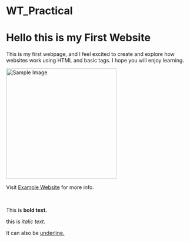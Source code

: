 # WT_Practical
<!DOCTYPE html>
<head>
<meta charset="UTF-8">
<meta name="viewport" content="width=device-width, initial-scale=1.0">
<title>First Website</title>
</head>
<body>
<body>
<h1>Hello this is my First Website</h1>
<p>This is my first webpage, and I feel excited to create and explore
   how websites work using HTML and basic tags. 
   I hope you will enjoy learning.</p>
<img src="C:\Users\VICTUS\OneDrive\Desktop\HTML" alt="Sample Image" width="300">
<p>Visit <a href="https://www.google.com" target="_blank">Example Website</a> for more info.</p>
<br> <p>This is <b>bold text.</b></p>
<p>this is <i>italic text.</i></p>
<p>It can also be <u>underline.</u></p>
</body>
</body>
</html>
